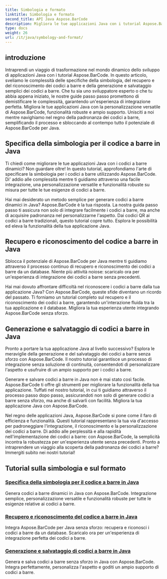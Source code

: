 ```yaml
---
title: Simbologia e formato
linktitle: Simbologia e formato
second_title: API Java Aspose.BarCode
description: Migliora le tue applicazioni Java con i tutorial Aspose.BarCode! Padroneggia la specifica della simbologia, recupera e riconosce i codici a barre e genera e salva facilmente codici a barre dinamici.
type: docs
weight: 26
url: /it/java/symbology-and-format/
---
```

## introduzione

Intraprendi un viaggio di trasformazione nel mondo dinamico dello sviluppo di applicazioni Java con i tutorial Aspose.BarCode. In questo articolo, sveliamo le complessità delle specifiche della simbologia, del recupero e del riconoscimento dei codici a barre e della generazione e salvataggio semplici dei codici a barre. Che tu sia uno sviluppatore esperto o che tu abbia appena iniziato, le nostre guide passo passo promettono di demistificare le complessità, garantendo un'esperienza di integrazione perfetta. Migliora le tue applicazioni Java con la personalizzazione versatile di Aspose.BarCode, funzionalità robuste e ampio supporto. Unisciti a noi mentre navighiamo nel regno della padronanza dei codici a barre, semplificando il processo e sbloccando al contempo tutto il potenziale di Aspose.BarCode per Java.

## Specifica della simbologia per il codice a barre in Java

Ti chiedi come migliorare le tue applicazioni Java con i codici a barre dinamici? Non guardare oltre! In questo tutorial, approfondiamo l'arte di specificare la simbologia per i codici a barre utilizzando Aspose.BarCode. Di' addio alle complessità mentre ti guidiamo attraverso una facile integrazione, una personalizzazione versatile e funzionalità robuste su misura per tutte le tue esigenze di codici a barre.

Hai mai desiderato un metodo semplice per generare codici a barre dinamici in Java? Aspose.BarCode è la tua risposta. La nostra guida passo passo ti assicura non solo di integrare facilmente i codici a barre, ma anche di acquisire padronanza nel personalizzarne l'aspetto. Dai codici QR ai codici a barre tradizionali, questo tutorial copre tutto. Esplora le possibilità ed eleva la funzionalità della tua applicazione Java.


## Recupero e riconoscimento del codice a barre in Java

Sblocca il potenziale di Aspose.BarCode per Java mentre ti guidiamo attraverso il processo continuo di recupero e riconoscimento dei codici a barre da un database. Niente più attività noiose: scaricalo ora per un'esperienza di integrazione dei codici a barre senza precedenti. 

Hai mai dovuto affrontare difficoltà nel riconoscere i codici a barre dalla tua applicazione Java? Con Aspose.BarCode, queste sfide diventano un ricordo del passato. Ti forniamo un tutorial completo sul recupero e il riconoscimento dei codici a barre, garantendo un'interazione fluida tra la tua applicazione e il database. Migliora la tua esperienza utente integrando Aspose.BarCode senza sforzo.

## Generazione e salvataggio di codici a barre in Java

Pronto a portare la tua applicazione Java al livello successivo? Esplora le meraviglie della generazione e del salvataggio dei codici a barre senza sforzo con Aspose.BarCode. Il nostro tutorial garantisce un processo di integrazione senza soluzione di continuità, consentendoti di personalizzare l'aspetto e usufruire di un ampio supporto per i codici a barre.

Generare e salvare codici a barre in Java non è mai stato così facile. Aspose.BarCode ti offre gli strumenti per migliorare la funzionalità della tua applicazione. Tuffati nel nostro tutorial, in cui ti guidiamo attraverso il processo passo dopo passo, assicurandoti non solo di generare codici a barre senza sforzo, ma anche di salvarli con facilità. Migliora la tua applicazione Java con Aspose.BarCode.

Nel regno delle applicazioni Java, Aspose.BarCode si pone come il faro di efficienza e funzionalità. Questi tutorial rappresentano la tua via d'accesso per padroneggiare l'integrazione, il riconoscimento e la personalizzazione dei codici a barre. Dì addio alle perplessità e alla rapidità nell'implementazione dei codici a barre: con Aspose.BarCode, la semplicità incontra la robustezza per un'esperienza utente senza precedenti. Pronto a intraprendere un viaggio alla scoperta della padronanza dei codici a barre? Immergiti subito nei nostri tutorial!
## Tutorial sulla simbologia e sul formato
### [Specifica della simbologia per il codice a barre in Java](./specifying-symbology-barcode/)
Genera codici a barre dinamici in Java con Aspose.BarCode. Integrazione semplice, personalizzazione versatile e funzionalità robuste per tutte le esigenze relative ai codici a barre.
### [Recupero e riconoscimento del codice a barre in Java](./fetching-recognizing-barcode/)
Integra Aspose.BarCode per Java senza sforzo: recupera e riconosci i codici a barre da un database. Scaricalo ora per un'esperienza di integrazione perfetta dei codici a barre.
### [Generazione e salvataggio di codici a barre in Java](./generating-saving-barcode/)
Genera e salva codici a barre senza sforzo in Java con Aspose.BarCode. Integra perfettamente, personalizza l'aspetto e goditi un ampio supporto di codici a barre.